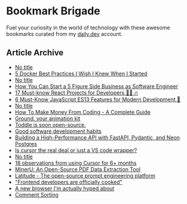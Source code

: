 # Bookmark Brigade
Fuel your curiosity in the world of technology with these awesome bookmarks curated from my [daily.dev](https://app.daily.dev/Anmol-Baranwal) account.

## Article Archive

<!-- DAILY-DEV-BOOKMARKS:START -->
- [No title](https://app.daily.dev/posts/4H1qt0sCT?utm_source=rss&utm_medium=bookmarks&utm_campaign=iWZFqWGzJuZ3TMf4ZW9aZ)
- [5 Docker Best Practices I Wish I Knew When I Started](https://app.daily.dev/posts/324x4vW0H?utm_source=rss&utm_medium=bookmarks&utm_campaign=iWZFqWGzJuZ3TMf4ZW9aZ)
- [No title](https://app.daily.dev/posts/gUmdlmtIn?utm_source=rss&utm_medium=bookmarks&utm_campaign=iWZFqWGzJuZ3TMf4ZW9aZ)
- [How You Can Start a 5 Figure Side Business as Software Engineer](https://app.daily.dev/posts/yOtFN89G3?utm_source=rss&utm_medium=bookmarks&utm_campaign=iWZFqWGzJuZ3TMf4ZW9aZ)
- [17 Must-know React Projects for Developers 👩‍💻 🔥](https://app.daily.dev/posts/FSwQgovw0?utm_source=rss&utm_medium=bookmarks&utm_campaign=iWZFqWGzJuZ3TMf4ZW9aZ)
- [6 Must-Know JavaScript ES13 Features for Modern Development 🚀](https://app.daily.dev/posts/3KFtK9Xzd?utm_source=rss&utm_medium=bookmarks&utm_campaign=iWZFqWGzJuZ3TMf4ZW9aZ)
- [No title](https://app.daily.dev/posts/zdKxsHD8V?utm_source=rss&utm_medium=bookmarks&utm_campaign=iWZFqWGzJuZ3TMf4ZW9aZ)
- [How To Make Money From Coding - A Complete Guide](https://app.daily.dev/posts/36Ts7Kjxr?utm_source=rss&utm_medium=bookmarks&utm_campaign=iWZFqWGzJuZ3TMf4ZW9aZ)
- [Ground. your animation kit](https://app.daily.dev/posts/gRVWW9e2H?utm_source=rss&utm_medium=bookmarks&utm_campaign=iWZFqWGzJuZ3TMf4ZW9aZ)
- [Toddle is soon open-source.](https://app.daily.dev/posts/S3gUOX4v8?utm_source=rss&utm_medium=bookmarks&utm_campaign=iWZFqWGzJuZ3TMf4ZW9aZ)
- [Good software development habits](https://app.daily.dev/posts/AFPsVBlJ1?utm_source=rss&utm_medium=bookmarks&utm_campaign=iWZFqWGzJuZ3TMf4ZW9aZ)
- [Building a High-Performance API with FastAPI, Pydantic, and Neon Postgres](https://app.daily.dev/posts/5LRxxAoY2?utm_source=rss&utm_medium=bookmarks&utm_campaign=iWZFqWGzJuZ3TMf4ZW9aZ)
- [Is cursor the real deal or just a VS code wrapper?](https://app.daily.dev/posts/v4NO25mr7?utm_source=rss&utm_medium=bookmarks&utm_campaign=iWZFqWGzJuZ3TMf4ZW9aZ)
- [No title](https://app.daily.dev/posts/LLuD3Am31?utm_source=rss&utm_medium=bookmarks&utm_campaign=iWZFqWGzJuZ3TMf4ZW9aZ)
- [18 observations from using Cursor for 6+ months](https://app.daily.dev/posts/yn6BET69F?utm_source=rss&utm_medium=bookmarks&utm_campaign=iWZFqWGzJuZ3TMf4ZW9aZ)
- [MinerU: An Open-Source PDF Data Extraction Tool](https://app.daily.dev/posts/kAGDRs6au?utm_source=rss&utm_medium=bookmarks&utm_campaign=iWZFqWGzJuZ3TMf4ZW9aZ)
- [Latitude - The open-source prompt engineering platform](https://app.daily.dev/posts/7C3h6ulY6?utm_source=rss&utm_medium=bookmarks&utm_campaign=iWZFqWGzJuZ3TMf4ZW9aZ)
- [&quot;Frontend developers are officially cooked&quot;](https://app.daily.dev/posts/3xZ8I1PTS?utm_source=rss&utm_medium=bookmarks&utm_campaign=iWZFqWGzJuZ3TMf4ZW9aZ)
- [A new browser I&#39;m actually hyped about](https://app.daily.dev/posts/rvAjUDlNU?utm_source=rss&utm_medium=bookmarks&utm_campaign=iWZFqWGzJuZ3TMf4ZW9aZ)
- [Comment Sorting](https://app.daily.dev/posts/GmJxoDsta?utm_source=rss&utm_medium=bookmarks&utm_campaign=iWZFqWGzJuZ3TMf4ZW9aZ)
<!-- DAILY-DEV-BOOKMARKS:END -->

